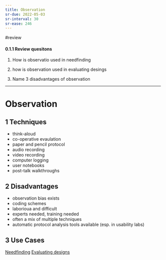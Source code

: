 ```yaml
---
title: Observation
sr-due: 2022-05-03
sr-interval: 30
sr-ease: 246
---
```

#review 
#### 0.1.1 Review quesitons
1. How is observatio used in needfinding

2. how is observation used in evaluating desings

4. Name 3 disadvantages of observation

---------------------------
# Observation
## 1 Techniques
- think-aloud
- co-operative evaulation
- paper and pencil protocol
- audio recording
- video recording
- computer logging
- user notebooks
- post-talk walkthroughs

## 2 Disadvantages
- observation bias exists
- coding schemes
-  laborioua and difficult
- experts needed, training needed
- often a mix of multiple techniques
- automatic protocol analysis tools available (esp. in usability labs)

## 3 Use Cases
[Needfinding](out/notes/needfinding.md)
[Evaluating designs](out/notes/evaluating-designs.md)